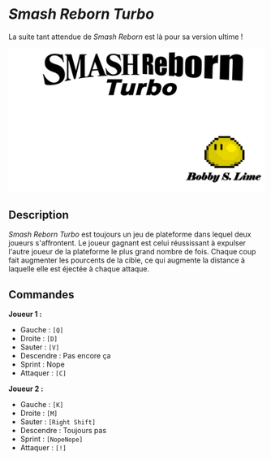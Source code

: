 # *Smash Reborn Turbo*

La suite tant attendue de *Smash Reborn* est là pour sa version ultime !

![](Assets/pictureimport/SmashRebornTitre.png)

## Description

*Smash Reborn Turbo* est toujours un jeu de plateforme dans lequel deux joueurs s'affrontent. Le joueur gagnant est celui réussissant à expulser l'autre joueur de la plateforme le plus grand nombre de fois. Chaque coup fait augmenter les pourcents de la cible, ce qui augmente la distance à laquelle elle est éjectée à chaque attaque.

## Commandes

**Joueur 1 :**

- Gauche : `[Q]`
- Droite : `[D]`
- Sauter : `[V]`
- Descendre : Pas encore ça
- Sprint : Nope
- Attaquer : `[C]`

**Joueur 2 :**

- Gauche : `[K]`
- Droite : `[M]`
- Sauter : `[Right Shift]`
- Descendre : Toujours pas
- Sprint : `[NopeNope]`
- Attaquer : `[!]`
